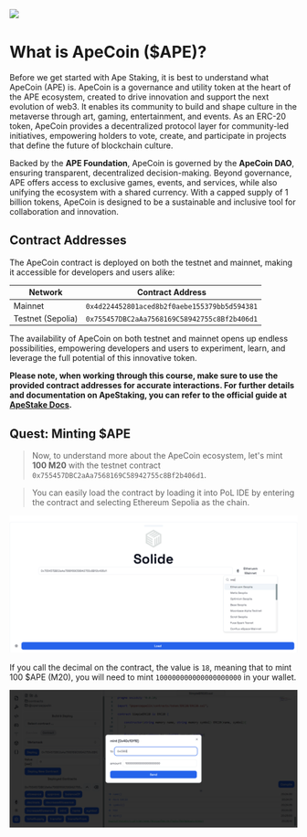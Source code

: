 ![](https://www.platformer.news/content/images/size/w2000/image/fetch/c_fill,f_jpg,q_auto:good,fl_progressive:steep,g_auto/https-3a-2f-2fbucketeer-e05bbc84-baa3-437e-9518-adb32be77984.s3.amazonaws.com-2fpublic-2fimages-2f8dfebefe-6885-44e4-bad7-f4710a5753fa_2453x588.jpg)

# What is ApeCoin ($APE)?  

Before we get started with Ape Staking, it is best to understand what ApeCoin (APE) is. ApeCoin is a governance and utility token at the heart of the APE ecosystem, created to drive innovation and support the next evolution of web3. It enables its community to build and shape culture in the metaverse through art, gaming, entertainment, and events. As an ERC-20 token, ApeCoin provides a decentralized protocol layer for community-led initiatives, empowering holders to vote, create, and participate in projects that define the future of blockchain culture.  

Backed by the **APE Foundation**, ApeCoin is governed by the **ApeCoin DAO**, ensuring transparent, decentralized decision-making. Beyond governance, APE offers access to exclusive games, events, and services, while also unifying the ecosystem with a shared currency. With a capped supply of 1 billion tokens, ApeCoin is designed to be a sustainable and inclusive tool for collaboration and innovation.

## Contract Addresses  

The ApeCoin contract is deployed on both the testnet and mainnet, making it accessible for developers and users alike:  

| **Network**        | **Contract Address**                                |  
|---------------------|----------------------------------------------------|  
| Mainnet             | `0x4d224452801aced8b2f0aebe155379bb5d594381`        |  
| Testnet (Sepolia)   | `0x755457DBC2aAa7568169C58942755c8Bf2b406d1`        |  

The availability of ApeCoin on both testnet and mainnet opens up endless possibilities, empowering developers and users to experiment, learn, and leverage the full potential of this innovative token.

**Please note, when working through this course, make sure to use the provided contract addresses for accurate interactions. For further details and documentation on ApeStaking, you can refer to the official guide at [ApeStake Docs](https://docs.apestake.io/#/README).**

## Quest: Minting $APE

> Now, to understand more about the ApeCoin ecosystem, let's mint **100 M20** with the testnet contract `0x755457DBC2aAa7568169C58942755c8Bf2b406d1`.

> You can easily load the contract by loading it into PoL IDE by entering the contract and selecting Ethereum Sepolia as the chain.

![](https://raw.githubusercontent.com/POLearn/staking-ape-coin/refs/heads/master/content/assets/images/ide_load_apecoin.png)

If you call the decimal on the contract, the value is `18`, meaning that to mint 100 $APE (M20), you will need to mint `100000000000000000000` in your wallet.

![](https://raw.githubusercontent.com/POLearn/staking-ape-coin/refs/heads/master/content/assets/images/ide_minting.png)
